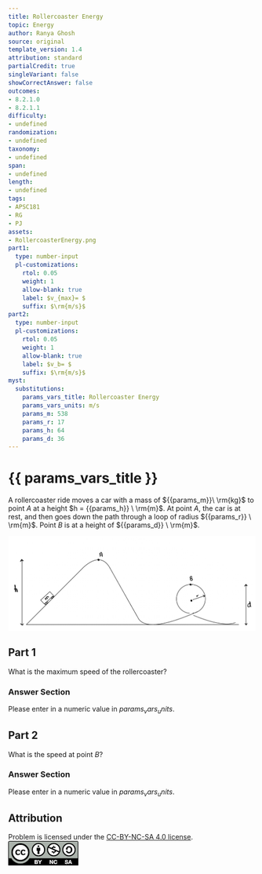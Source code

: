 ```yaml
---
title: Rollercoaster Energy
topic: Energy
author: Ranya Ghosh
source: original
template_version: 1.4
attribution: standard
partialCredit: true
singleVariant: false
showCorrectAnswer: false
outcomes:
- 8.2.1.0
- 8.2.1.1
difficulty:
- undefined
randomization:
- undefined
taxonomy:
- undefined
span:
- undefined
length:
- undefined
tags:
- APSC181
- RG
- PJ
assets:
- RollercoasterEnergy.png
part1:
  type: number-input
  pl-customizations:
    rtol: 0.05
    weight: 1
    allow-blank: true
    label: $v_{max}= $
    suffix: $\rm{m/s}$
part2:
  type: number-input
  pl-customizations:
    rtol: 0.05
    weight: 1
    allow-blank: true
    label: $v_b= $
    suffix: $\rm{m/s}$
myst:
  substitutions:
    params_vars_title: Rollercoaster Energy
    params_vars_units: m/s
    params_m: 538
    params_r: 17
    params_h: 64
    params_d: 36
---
```

# {{ params_vars_title }}
A rollercoaster ride moves a car with a mass of ${{params_m}}\ \rm{kg}$ to point $A$ at a height $h = {{params_h}} \ \rm{m}$. At point $A$, the car is at rest, and then goes down the path through a loop of radius ${{params_r}} \ \rm{m}$. Point $B$ is at a height of ${{params_d}} \ \rm{m}$.

<img src="RollercoasterEnergy.png" width=1000 alt="A rollercoaster track with max height h and a loop with height d." >

## Part 1

What is the maximum speed of the rollercoaster?

### Answer Section

Please enter in a numeric value in ${{ params_vars_units }}$.

## Part 2

What is the speed at point $B$?

### Answer Section

Please enter in a numeric value in ${{ params_vars_units }}$.

## Attribution

Problem is licensed under the [CC-BY-NC-SA 4.0 license](https://creativecommons.org/licenses/by-nc-sa/4.0/).<br> ![The Creative Commons 4.0 license requiring attribution-BY, non-commercial-NC, and share-alike-SA license.](https://raw.githubusercontent.com/firasm/bits/master/by-nc-sa.png)
